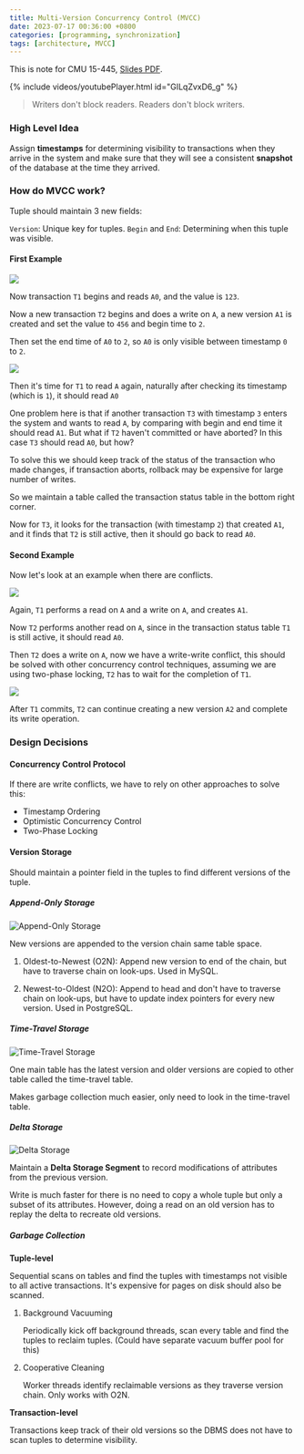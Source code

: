 ```yaml
---
title: Multi-Version Concurrency Control (MVCC)
date: 2023-07-17 00:36:00 +0800
categories: [programming, synchronization]
tags: [architecture, MVCC]
---
```



This is note for CMU 15-445, [Slides PDF](https://15445.courses.cs.cmu.edu/fall2018/slides/19-multiversioning.pdf).

{% include videos/youtubePlayer.html id="GILqZvxD6_g" %}



> Writers don't block readers. Readers don't block writers.

### High Level Idea

Assign **timestamps** for determining visibility to transactions when they arrive in the system and make sure that they will see a consistent **snapshot** of the database at the time they arrived.

### How do MVCC work?

Tuple should maintain 3 new fields:

`Version`: Unique key for tuples.
`Begin` and `End`: Determining when this tuple was visible.

#### First Example

![](/assets/img/posts/2023-07-16-mvcc/mvcc1.png)

Now transaction `T1` begins and reads `A0`, and the value is `123`.

Now a new transaction `T2` begins and does a write on `A`, a new version `A1` is created and set the value to `456` and begin time to `2`.

Then set the end time of `A0` to `2`, so `A0` is only visible between timestamp `0` to `2`.

![](/assets/img/posts/2023-07-16-mvcc/mvcc2.png)

Then it's time for `T1` to read `A` again, naturally after checking its timestamp (which is `1`), it should read `A0`

One problem here is that if another transaction `T3` with timestamp `3` enters the system and wants to read `A`, by comparing with begin and end time it should read `A1`. But what if `T2` haven't committed or have aborted? In this case `T3` should read `A0`, but how?

To solve this we should keep track of the status of the transaction who made changes, if transaction aborts, rollback may be expensive for large number of writes.

So we maintain a table called the transaction status table in the bottom right corner.

Now for `T3`, it looks for the transaction (with timestamp `2`) that created `A1`, and it finds that `T2` is still active, then it should go back to read `A0`.

#### Second Example

Now let's look at an example when there are conflicts.

![](/assets/img/posts/2023-07-16-mvcc/mvcc3.png)

Again, `T1` performs a read on `A` and a write on `A`, and creates `A1`.

Now `T2` performs another read on `A`, since in the transaction status table `T1` is still active, it should read `A0`.

Then `T2` does a write on `A`, now we have a write-write conflict, this should be solved with other concurrency control techniques, assuming we are using two-phase locking, `T2` has to wait for the completion of `T1`.

![](/assets/img/posts/2023-07-16-mvcc/mvcc3.png)

After `T1` commits, `T2` can continue creating a new version `A2` and complete its write operation.

### Design Decisions

#### Concurrency Control Protocol

If there are write conflicts, we have to rely on other approaches to solve this:
* Timestamp Ordering
* Optimistic Concurrency Control
* Two-Phase Locking

#### Version Storage

Should maintain a pointer field in the tuples to find different versions of the tuple.

##### Append-Only Storage

![Append-Only Storage](/assets/img/posts/2023-07-16-mvcc/append_only_storage.png)

New versions are appended to the version chain same table space.

1. Oldest-to-Newest (O2N): Append new version to end of the chain, but have to traverse chain on look-ups. Used in MySQL.

2. Newest-to-Oldest (N2O): Append to head and don't have to traverse chain on look-ups, but have to update index pointers for every new version. Used in PostgreSQL.

##### Time-Travel Storage

![Time-Travel Storage](/assets/img/posts/2023-07-16-mvcc/time_travel_storage.png)

One main table has the latest version and older versions are copied to other table called the time-travel table.

Makes garbage collection much easier, only need to look in the time-travel table.

##### Delta Storage

![Delta Storage](/assets/img/posts/2023-07-16-mvcc/delta_storage.png)

Maintain a **Delta Storage Segment** to record modifications of attributes from the previous version.

Write is much faster for there is no need to copy a whole tuple but only a subset of its attributes. However, doing a read on an old version has to replay the delta to recreate old versions.

##### Garbage Collection

**Tuple-level**

Sequential scans on tables and find the tuples with timestamps not visible to all active transactions. It's expensive for pages on disk should also be scanned.

1. Background Vacuuming

    Periodically kick off background threads, scan every table and find the tuples to reclaim tuples. (Could have separate vacuum buffer pool for this)

2. Cooperative Cleaning

    Worker threads identify reclaimable versions as they traverse version chain. Only works with O2N.

**Transaction-level**

Transactions keep track of their old versions so the DBMS does not have to scan tuples to determine visibility.
